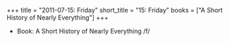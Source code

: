 +++
title = "2011-07-15: Friday"
short_title = "15: Friday"
books = ["A Short History of Nearly Everything"]
+++


* Book: A Short History of Nearly Everything /f/
